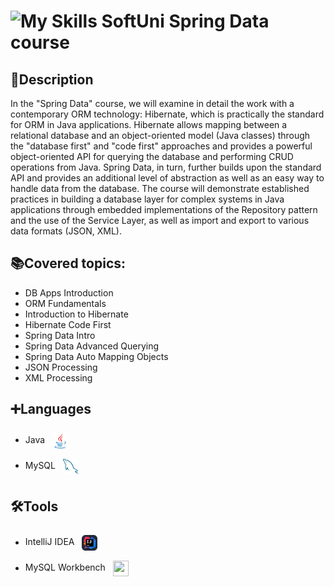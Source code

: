 # ![My Skills](https://skillicons.dev/icons?i=spring) SoftUni Spring Data course

## 🧾Description 
In the "Spring Data" course, we will examine in detail the work with a contemporary ORM technology: Hibernate, which is practically the standard for ORM in Java applications. Hibernate allows mapping between a relational database and an object-oriented model (Java classes) through the "database first" and "code first" approaches and provides a powerful object-oriented API for querying the database and performing CRUD operations from Java. Spring Data, in turn, further builds upon the standard API and provides an additional level of abstraction as well as an easy way to handle data from the database. The course will demonstrate established practices in building a database layer for complex systems in Java applications through embedded implementations of the Repository pattern and the use of the Service Layer, as well as import and export to various data formats (JSON, XML).

## 📚Covered topics:
- DB Apps Introduction
- ORM Fundamentals
- Introduction to Hibernate
- Hibernate Code First
- Spring Data Intro
- Spring Data Advanced Querying
- Spring Data Auto Mapping Objects
- JSON Processing
- XML Processing

## ➕Languages
- Java <img align="center" style="margin:0.5rem" src="https://github.com/devicons/devicon/blob/master/icons/java/java-original.svg" width="25" height="25"/>
- MySQL <img align="center" style="margin:0.5rem" src="https://github.com/devicons/devicon/blob/master/icons/mysql/mysql-original.svg" width="25" height="25"/>

## 🛠️Tools
- IntelliJ IDEA <img align="center" style="margin:0.5rem" src="https://github.com/tandpfun/skill-icons/blob/main/icons/Idea-Dark.svg" width="25" height="25"/>
- MySQL Workbench <img align="center" style="margin:0.5rem" src="https://commons.wikimedia.org/wiki/File:Antu_mysql-workbench.svg" width="25" height="25"/>
